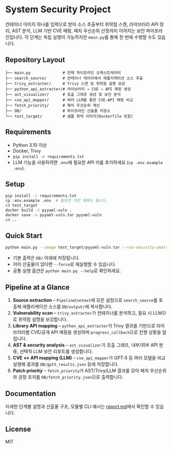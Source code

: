 # System Security Project

컨테이너 이미지 하나를 입력으로 받아 소스 추출부터 취약점 스캔, 라이브러리 API 정리, AST 분석, LLM 기반 CVE 매핑, 패치 우선순위 산정까지 이어지는 보안 파이프라인입니다. 각 단계는 독립 실행이 가능하지만 `main.py`를 통해 한 번에 수행할 수도 있습니다.

## Repository Layout
```
├── main.py              # 전체 파이프라인 오케스트레이터
├── search_source/       # 컨테이너 레이어에서 애플리케이션 소스 추출
├── trivy_extracter/     # Trivy 스캔 및 취약점 설명 보강
├── python_api_extracter/# 라이브러리 → CVE → API 매핑 생성
├── ast_visualizer/      # 호출 그래프 생성 및 보안 분석
├── cve_api_mapper/      # 여러 LLM을 통한 CVE-API 매핑 비교
├── fetch_priority/      # 패치 우선순위 계산
├── DB/                  # 파이프라인 산출물 저장소
└── test_target/         # 샘플 취약 이미지(Dockerfile 포함)
```

## Requirements
- Python 3.10 이상
- Docker, Trivy
- `pip install -r requirements.txt`
- LLM 기능을 사용하려면 `.env`에 필요한 API 키를 추가하세요 (`cp .env.example .env`).

## Setup
```bash
pip install -r requirements.txt
cp .env.example .env  # 필요한 키만 채워도 됩니다.
cd test_target
docker build -t pyyaml-vuln .
docker save -o pyyaml-vuln.tar pyyaml-vuln
cd ..
```

## Quick Start
```bash
python main.py --image test_target/pyyaml-vuln.tar --run-security-analysis --emit-graph
```
- 기본 출력은 `DB/` 아래에 저장됩니다.
- 이미 산출물이 있다면 `--force`로 재실행할 수 있습니다.
- 공통 실행 옵션은 `python main.py --help`로 확인하세요.

## Pipeline at a Glance
1. **Source extraction** – `PipelineContext`에 모은 설정으로 `search_source`를 호출해 애플리케이션 소스를 `DB/output/`에 복사합니다.
2. **Vulnerability scan** – `trivy_extracter`가 컨테이너를 분석하고, 필요 시 LLM으로 취약점 설명을 보강합니다.
3. **Library API mapping** – `python_api_extracter`가 Trivy 결과를 기반으로 라이브러리별 CVE/공개 API 매핑을 생성하며 `progress_callback`으로 진행 상황을 알립니다.
4. **AST & security analysis** – `ast_visualizer`가 호출 그래프, 내부/외부 API 분류, 선택적 LLM 보안 리포트를 생성합니다.
5. **CVE ↔ API mapping (LLM)** – `cve_api_mapper`가 GPT‑5 등 여러 모델을 비교 실행해 결과를 `DB/gpt5_results.json` 등에 저장합니다.
6. **Patch priority** – `fetch_priority`가 AST/Trivy/LLM 결과를 모아 패치 우선순위와 권장 조치를 `DB/fetch_priority.json`으로 출력합니다.

## Documentation
자세한 단계별 설명과 산출물 구조, 모듈별 CLI 예시는 [report.md](report.md)에서 확인할 수 있습니다.

## License
MIT
